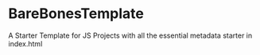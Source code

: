 # BareBonesTemplate
A Starter Template for JS Projects with all the essential metadata starter in index.html
